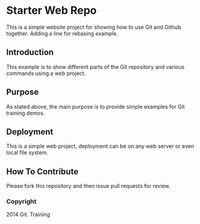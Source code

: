 # Starter Web Repo

This is a simple website project for showing how to use Git
and Github together. Adding a line for rebasing example.

## Introduction

This example is to show different parts of the Git repository
and various commands using a web project.

## Purpose

As stated above, the main purpose is to provide simple examples
for Git training demos.

## Deployment

This is a simple web project, deployment can be on any web server
or even local file system.

## How To Contribute

Please fork this repository and then issue pull requests for review.

### Copyright

2014 Git. Training